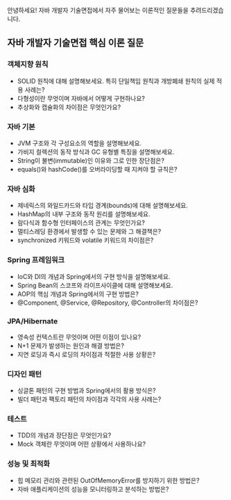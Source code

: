 안녕하세요! 자바 개발자 기술면접에서 자주 물어보는 이론적인 질문들을 추려드리겠습니다.

## 자바 개발자 기술면접 핵심 이론 질문

### 객체지향 원칙

- SOLID 원칙에 대해 설명해보세요. 특히 단일책임 원칙과 개방폐쇄 원칙의 실제 적용 사례는?
- 다형성이란 무엇이며 자바에서 어떻게 구현하나요?
- 추상화와 캡슐화의 차이점은 무엇인가요?

### 자바 기본

- JVM 구조와 각 구성요소의 역할을 설명해보세요.
- 가비지 컬렉션의 동작 방식과 GC 유형별 특징을 설명해보세요.
- String이 불변(immutable)인 이유와 그로 인한 장단점은?
- equals()와 hashCode()를 오버라이딩할 때 지켜야 할 규칙은?

### 자바 심화

- 제네릭스의 와일드카드와 타입 경계(bounds)에 대해 설명해보세요.
- HashMap의 내부 구조와 동작 원리를 설명해보세요.
- 람다식과 함수형 인터페이스의 관계는 무엇인가요?
- 멀티스레딩 환경에서 발생할 수 있는 문제와 그 해결책은?
- synchronized 키워드와 volatile 키워드의 차이점은?

### Spring 프레임워크

- IoC와 DI의 개념과 Spring에서의 구현 방식을 설명해보세요.
- Spring Bean의 스코프와 라이프사이클에 대해 설명해보세요.
- AOP의 핵심 개념과 Spring에서의 구현 방법은?
- @Component, @Service, @Repository, @Controller의 차이점은?

### JPA/Hibernate

- 영속성 컨텍스트란 무엇이며 어떤 이점이 있나요?
- N+1 문제가 발생하는 원인과 해결 방법은?
- 지연 로딩과 즉시 로딩의 차이점과 적절한 사용 상황은?

### 디자인 패턴

- 싱글톤 패턴의 구현 방법과 Spring에서의 활용 방식은?
- 빌더 패턴과 팩토리 패턴의 차이점과 각각의 사용 사례는?

### 테스트

- TDD의 개념과 장단점은 무엇인가요?
- Mock 객체란 무엇이며 어떤 상황에서 사용하나요?

### 성능 및 최적화

- 힙 메모리 관리와 관련된 OutOfMemoryError를 방지하기 위한 방법은?
- 자바 애플리케이션의 성능을 모니터링하고 분석하는 방법은?
